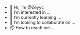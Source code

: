 - 👋 Hi, I’m @Zeyyc
- 👀 I’m interested in ...
- 🌱 I’m currently learning ...
- 💞️ I’m looking to collaborate on ...
- 📫 How to reach me ...



<!---
Zeyyc/Zeyyc is a ✨ special ✨ repository because its `README.md` (this file) appears on your GitHub profile.
You can click the Preview link to take a look at your changes.
--->
